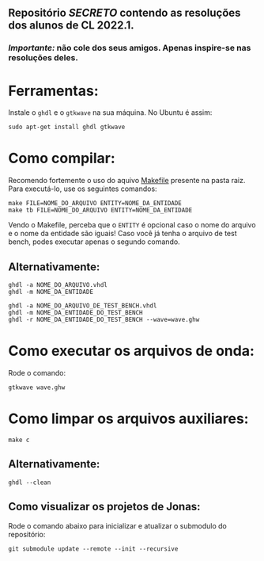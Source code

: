 ## Repositório _SECRETO_ contendo as resoluções dos alunos de CL 2022.1.

### _Importante:_ não cole dos seus amigos. Apenas inspire-se nas resoluções deles.

# Ferramentas:

Instale o `ghdl` e o `gtkwave` na sua máquina. No Ubuntu é assim:

```
sudo apt-get install ghdl gtkwave
```

# Como compilar:

Recomendo fortemente o uso do aquivo [Makefile](Makefile) presente na pasta raiz.
Para executá-lo, use os seguintes comandos:

```
make FILE=NOME_DO_ARQUIVO ENTITY=NOME_DA_ENTIDADE
make tb FILE=NOME_DO_ARQUIVO ENTITY=NOME_DA_ENTIDADE
```

Vendo o Makefile, perceba que o `ENTITY` é opcional caso o nome do arquivo e o nome da entidade são iguais!
Caso você já tenha o arquivo de test bench, podes executar apenas o segundo comando.

## Alternativamente:

```
ghdl -a NOME_DO_ARQUIVO.vhdl
ghdl -m NOME_DA_ENTIDADE

ghdl -a NOME_DO_ARQUIVO_DE_TEST_BENCH.vhdl
ghdl -m NOME_DA_ENTIDADE_DO_TEST_BENCH
ghdl -r NOME_DA_ENTIDADE_DO_TEST_BENCH --wave=wave.ghw
```

# Como executar os arquivos de onda:

Rode o comando:

```
gtkwave wave.ghw
```

# Como limpar os arquivos auxiliares:

```
make c
```

## Alternativamente:

```
ghdl --clean
```

## Como visualizar os projetos de Jonas:

Rode o comando abaixo para inicializar e atualizar o submodulo do repositório:

```
git submodule update --remote --init --recursive
```
